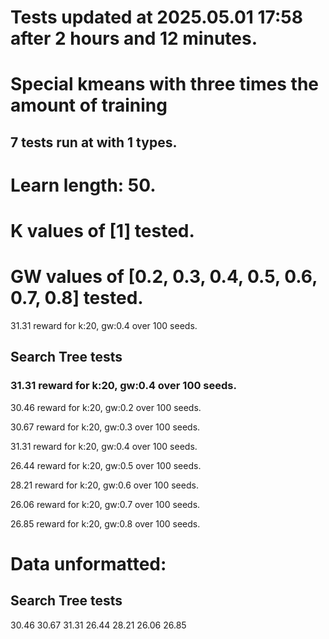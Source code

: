 # Tests updated at 2025.05.01 17:58 after 2 hours and 12 minutes.
# Special kmeans with three times the amount of training
## 7 tests run at with 1 types.
# Learn length: 50.
# K values of [1] tested.
# GW values of [0.2, 0.3, 0.4, 0.5, 0.6, 0.7, 0.8] tested.

31.31 reward for k:20, gw:0.4 over 100 seeds.


## Search Tree tests
### 31.31 reward for k:20, gw:0.4 over 100 seeds.

30.46 reward for k:20, gw:0.2 over 100 seeds.

30.67 reward for k:20, gw:0.3 over 100 seeds.

31.31 reward for k:20, gw:0.4 over 100 seeds.

26.44 reward for k:20, gw:0.5 over 100 seeds.

28.21 reward for k:20, gw:0.6 over 100 seeds.

26.06 reward for k:20, gw:0.7 over 100 seeds.

26.85 reward for k:20, gw:0.8 over 100 seeds.


# Data unformatted:



## Search Tree tests
30.46
30.67
31.31
26.44
28.21
26.06
26.85
